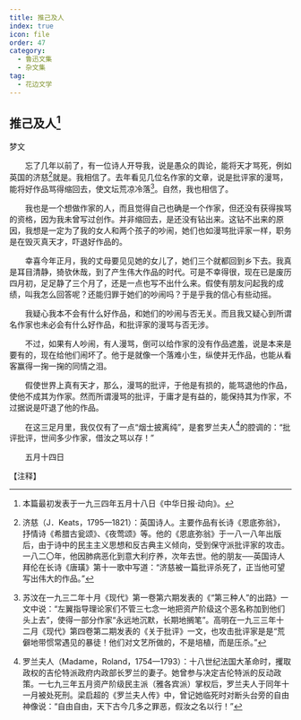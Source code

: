 ```yaml
---
title: 推己及人
index: true
icon: file
order: 47
category:
  - 鲁迅文集
  - 杂文集
tag:  
  - 花边文学
---
```


## 推己及人[^①]

梦文

　　忘了几年以前了，有一位诗人开导我，说是愚众的舆论，能将天才骂死，例如英国的济慈[^②]就是。我相信了。去年看见几位名作家的文章，说是批评家的漫骂，能将好作品骂得缩回去，使文坛荒凉冷落[^③]。自然，我也相信了。

　　我也是一个想做作家的人，而且觉得自己也确是一个作家，但还没有获得挨骂的资格，因为我未曾写过创作。并非缩回去，是还没有钻出来。这钻不出来的原因，我想是一定为了我的女人和两个孩子的吵闹，她们也如漫骂批评家一样，职务是在毁灭真天才，吓退好作品的。

　　幸喜今年正月，我的丈母要见见她的女儿了，她们三个就都回到乡下去。我真是耳目清静，猗欤休哉，到了产生伟大作品的时代。可是不幸得很，现在已是废历四月初，足足静了三个月了，还是一点也写不出什么来。假使有朋友问起我的成绩，叫我怎么回答呢？还能归罪于她们的吵闹吗？于是乎我的信心有些动摇。

　　我疑心我本不会有什么好作品，和她们的吵闹与否无关。而且我又疑心到所谓名作家也未必会有什么好作品，和批评家的漫骂与否无涉。

　　不过，如果有人吵闹，有人漫骂，倒可以给作家的没有作品遮羞，说是本来是要有的，现在给他们闹坏了。他于是就像一个落难小生，纵使并无作品，也能从看客赢得一掬一掬的同情之泪。

　　假使世界上真有天才，那么，漫骂的批评，于他是有损的，能骂退他的作品，使他不成其为作家。然而所谓漫骂的批评，于庸才是有益的，能保持其为作家，不过据说是吓退了他的作品。

　　在这三足月里，我仅仅有了一点“烟士披离纯”，是套罗兰夫人[^④]的腔调的：“批评批评，世间多少作家，借汝之骂以存！”

　　五月十四日

【注释】

[^①]:本篇最初发表于一九三四年五月十八日《中华日报·动向》。

[^②]:济慈（J．Keats，1795—1821）：英国诗人。主要作品有长诗《恩底弥翁》，抒情诗《希腊古瓮颂》、《夜莺颂》等。他的《恩底弥翁》于一八一八年出版后，由于诗中的民主主义思想和反古典主义倾向，受到保守派批评家的攻击。一八二〇年，他因肺病恶化到意大利疗养，次年去世。他的朋友──英国诗人拜伦在长诗《唐璜》第十一歌中写道：“济慈被一篇批评杀死了，正当他可望写出伟大的作品。”

[^③]:苏汶在一九三二年十月《现代》第一卷第六期发表的《“第三种人”的出路》一文中说：“左翼指导理论家们不管三七念一地把资产阶级这个恶名称加到他们头上去”，使得一部分作家“永远地沉默，长期地搁笔”。高明在一九三三年十二月《现代》第四卷第二期发表的《关于批评》一文，也攻击批评家是是“荒僻地带惯常遇见的暴徒！他们对文艺所做的，不是培植，而是压杀。”

[^④]:罗兰夫人（Madame，Roland，1754—1793）：十八世纪法国大革命时，攫取政权的吉伦特派政府内政部长罗兰的妻子。她曾参与决定吉伦特派的反动政策。一七九三年五月资产阶级民主派（雅各宾派）掌权后，罗兰夫人于同年十一月被处死刑。梁启超的《罗兰夫人传》中，曾记她临死时对断头台旁的自由神像说：“自由自由，天下古今几多之罪恶，假汝之名以行！”
